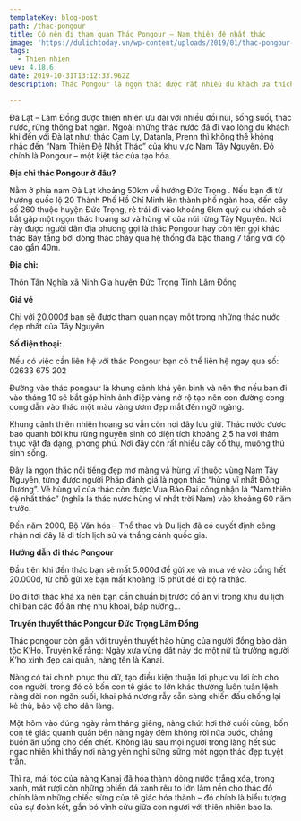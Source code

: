 ```yaml
---
templateKey: blog-post
path: /thac-pongour
title: Có nên đi tham quan Thác Pongour – Nam thiên đệ nhất thác
image: 'https://dulichtoday.vn/wp-content/uploads/2019/01/thac-pongour-lam-dong.jpg' 
tags:
  - Thien nhien
uev: 4.18.6
date: 2019-10-31T13:12:33.962Z
description: Thác Pongour là ngọn thác được rất nhiều du khách ưa thích và lựa chọn để tổ chức tham quan.

---
```




Đà Lạt – Lâm Đồng được thiên nhiên ưu đãi với nhiều đồi núi, sống suối, thác nước, rừng thông bạt ngàn. Ngoài những thác nước đã đi vào lòng du khách khi đến với Đà lạt như; thác Cam Ly, Datanla, Prenn thì không thể không nhắc đến “Nam Thiên Đệ Nhất Thác” của khu vực Nam Tây Nguyên. Đó chính là Pongour – một kiệt tác của tạo hóa.

**Địa chỉ thác Pongour ở đâu?**

Nằm ở phía nam Đà Lạt khoảng 50km về hướng Đức Trọng . Nếu bạn đi từ hướng quốc lộ 20 Thành Phố Hồ Chí Minh lên thành phố ngàn hoa, đến cây số 260 thuộc huyện Đức Trọng, rẻ trái đi vào khoảng 6km quý du khách sẽ bắt gặp một ngọn thác hoang sơ và hùng vĩ của núi rừng Tây Nguyên. Nơi này được người dân địa phương gọi là thác Pongour hay còn tên gọi khác thác Bảy tầng bởi dòng thác chảy qua hệ thống đá bậc thang 7 tầng với độ cao gần 40m.

**Địa chỉ:**

Thôn Tân Nghĩa xã Ninh Gia huyện Đức Trọng Tỉnh Lâm Đồng

**Giá vé**

Chỉ với 20.000đ bạn sẽ được tham quan ngay một trong những thác nước đẹp nhất của Tây Nguyên

**Số điện thoại:**

Nếu có việc cần liên hệ với thác Pongour bạn có thể liên hệ ngay qua số: 02633 675 202


Đường vào thác pongaur là khung cảnh khá yên bình và nên thơ nếu bạn đi vào tháng 10 sẽ bắt gặp hình ảnh điệp vàng nở rộ tạo nên con đường cong cong dẫn vào thác một màu vàng ươm đẹp mắt đến ngỡ ngàng.


Khung cảnh thiên nhiên hoang sơ vẫn còn nơi đây lưu giữ. Thác nước được bao quanh bởi khu rừng nguyên sinh có diện tích khoảng 2,5 ha với thảm thực vật đa dạng, phong phú. Nơi đây còn rất nhiều cây cổ thụ, muông thú sinh sống.


Đây là ngọn thác nổi tiếng đẹp mơ màng và hùng vĩ  thuộc vùng Nam Tây Nguyên, từng được người Pháp đánh giá là ngọn thác “hùng vĩ nhất Đông Dương”. Vẻ hùng vĩ của thác còn được Vua Bảo Đại công nhận là  “Nam thiên đệ nhất thác” (nghĩa là thác nước hùng vĩ nhất trời Nam) vào khoảng 60 năm trước.

Đến năm 2000, Bộ Văn hóa – Thể thao và Du lịch đã có quyết định công nhận nơi đây là di tích lịch sử và thắng cảnh quốc gia.

**Hướng dẫn đi thác Pongour**

Đầu tiên khi đến thác bạn sẽ mất 5.000đ để gửi xe và mua vé vào cổng hết 20.000đ, từ chỗ gửi xe bạn mất khoảng 15 phút để đi bộ ra thác.

Do đi tới thác khá xa nên bạn cần chuẩn bị trước đồ ăn vì trong khu du lịch chỉ bán các đồ ăn nhẹ như khoai, bắp nướng…

**Truyền thuyết thác Pongour Đức Trọng Lâm Đồng**

Thác pongour còn gắn với truyền thuyết hào hùng của người đồng bào dân tộc K’Ho. Truyện kể rằng: Ngày xưa vùng đất này do một nữ tù trưởng người K’ho xinh đẹp cai quản, nàng tên là Kanai.

Nàng có tài chinh phục thú dữ, tạo điều kiện thuận lợi phục vụ lợi ích cho con người, trong đó có bốn con tê giác to lớn khác thường luôn tuân lệnh nàng dời non ngăn suối, khai phá nương rẫy sẵn sàng chiến đấu chống lại kẻ thù, bảo vệ cho dân làng.

Một hôm vào đúng ngày rằm tháng giêng, nàng chút hơi thở cuối cùng, bốn con tê giác quanh quẩn bên nàng ngày đêm không rời nửa bước, chẳng buồn ăn uống cho đến chết. Không lâu sau mọi người trong làng hết sức ngạc nhiên khi thấy nơi nàng yên nghỉ sừng sững một ngọn thác đẹp tuyệt trần.

Thì ra, mái tóc của nàng Kanai đã hóa thành dòng nước trắng xóa, trong xanh, mát rượi còn những phiến đá xanh rêu to lớn làm nền cho thác đổ chính làm những chiếc sừng của tê giác hóa thành – đó chính là biểu tượng của sự đoàn kết, gắn bó vĩnh cửu giữa con người với thiên nhiên bao la.